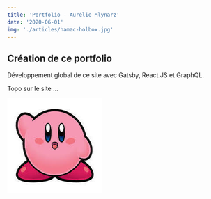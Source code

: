 ```yaml
---
title: 'Portfolio - Aurélie Mlynarz'
date: '2020-06-01'
img: './articles/hamac-holbox.jpg'
---
```

## Création de ce portfolio

Développement global de ce site avec Gatsby, React.JS et GraphQL.

Topo sur le site ...

![Kirby](./kirby.jpeg)